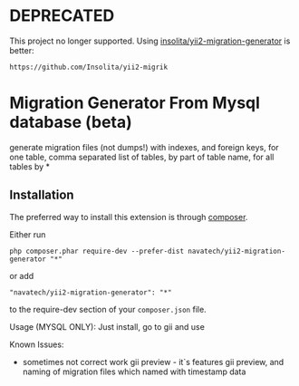 DEPRECATED
==========
This project no longer supported. Using [insolita/yii2-migration-generator](https://github.com/Insolita/yii2-migrik) is better:
```
https://github.com/Insolita/yii2-migrik
```


Migration Generator From Mysql database (beta)
=======================================
generate migration files (not dumps!) with indexes, and foreign keys, for one table, comma separated list of tables,  by part of table name, for all tables by *

Installation
------------

The preferred way to install this extension is through [composer](http://getcomposer.org/download/).

Either run

```
php composer.phar require-dev --prefer-dist navatech/yii2-migration-generator "*"
```

or add

```
"navatech/yii2-migration-generator": "*"
```

to the require-dev section of your `composer.json` file.


Usage (MYSQL ONLY):
Just install, go to gii and use

Known Issues:
  - sometimes not correct work gii preview - it`s features gii preview, and naming of migration files which named with timestamp data

